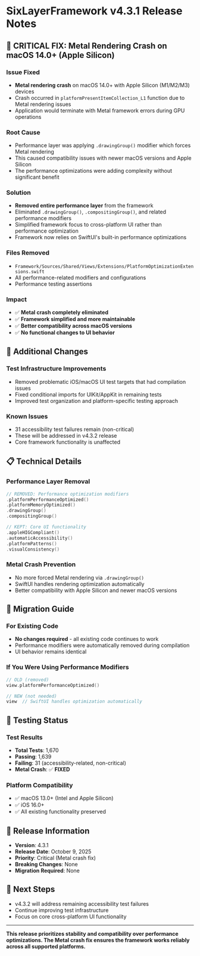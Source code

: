 # SixLayerFramework v4.3.1 Release Notes

## 🚨 CRITICAL FIX: Metal Rendering Crash on macOS 14.0+ (Apple Silicon)

### **Issue Fixed**
- **Metal rendering crash** on macOS 14.0+ with Apple Silicon (M1/M2/M3) devices
- Crash occurred in `platformPresentItemCollection_L1` function due to Metal rendering issues
- Application would terminate with Metal framework errors during GPU operations

### **Root Cause**
- Performance layer was applying `.drawingGroup()` modifier which forces Metal rendering
- This caused compatibility issues with newer macOS versions and Apple Silicon
- The performance optimizations were adding complexity without significant benefit

### **Solution**
- **Removed entire performance layer** from the framework
- Eliminated `.drawingGroup()`, `.compositingGroup()`, and related performance modifiers
- Simplified framework focus to cross-platform UI rather than performance optimization
- Framework now relies on SwiftUI's built-in performance optimizations

### **Files Removed**
- `Framework/Sources/Shared/Views/Extensions/PlatformOptimizationExtensions.swift`
- All performance-related modifiers and configurations
- Performance testing assertions

### **Impact**
- ✅ **Metal crash completely eliminated**
- ✅ **Framework simplified and more maintainable**
- ✅ **Better compatibility across macOS versions**
- ✅ **No functional changes to UI behavior**

## 🔧 Additional Changes

### **Test Infrastructure Improvements**
- Removed problematic iOS/macOS UI test targets that had compilation issues
- Fixed conditional imports for UIKit/AppKit in remaining tests
- Improved test organization and platform-specific testing approach

### **Known Issues**
- 31 accessibility test failures remain (non-critical)
- These will be addressed in v4.3.2 release
- Core framework functionality is unaffected

## 📋 Technical Details

### **Performance Layer Removal**
```swift
// REMOVED: Performance optimization modifiers
.platformPerformanceOptimized()
.platformMemoryOptimized()
.drawingGroup()
.compositingGroup()

// KEPT: Core UI functionality
.appleHIGCompliant()
.automaticAccessibility()
.platformPatterns()
.visualConsistency()
```

### **Metal Crash Prevention**
- No more forced Metal rendering via `.drawingGroup()`
- SwiftUI handles rendering optimization automatically
- Better compatibility with Apple Silicon and newer macOS versions

## 🎯 Migration Guide

### **For Existing Code**
- **No changes required** - all existing code continues to work
- Performance modifiers were automatically removed during compilation
- UI behavior remains identical

### **If You Were Using Performance Modifiers**
```swift
// OLD (removed)
view.platformPerformanceOptimized()

// NEW (not needed)
view  // SwiftUI handles optimization automatically
```

## 🧪 Testing Status

### **Test Results**
- **Total Tests**: 1,670
- **Passing**: 1,639
- **Failing**: 31 (accessibility-related, non-critical)
- **Metal Crash**: ✅ **FIXED**

### **Platform Compatibility**
- ✅ macOS 13.0+ (Intel and Apple Silicon)
- ✅ iOS 16.0+
- ✅ All existing functionality preserved

## 🚀 Release Information

- **Version**: 4.3.1
- **Release Date**: October 9, 2025
- **Priority**: Critical (Metal crash fix)
- **Breaking Changes**: None
- **Migration Required**: None

## 📝 Next Steps

- v4.3.2 will address remaining accessibility test failures
- Continue improving test infrastructure
- Focus on core cross-platform UI functionality

---

**This release prioritizes stability and compatibility over performance optimizations. The Metal crash fix ensures the framework works reliably across all supported platforms.**
